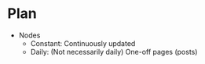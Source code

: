 # Plan

* Nodes
  - Constant: Continuously updated
  - Daily: (Not necessarily daily) One-off pages (posts)
